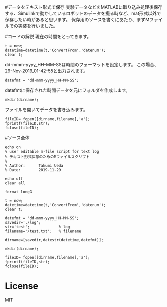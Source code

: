 #データをテキスト形式で保存
実験データなどをMATLABに取り込み処理後保存する、Simulinkで動かしているロボットのデータを撮る時など、mat形式以外で保存したい時があると思います。
保存用のソースを書くにあたり、まずMファイルでの実装を行いました。

#コードの解説
現在の時間をとってきます。

```
t = now;
datetime=datetime(t,'ConvertFrom','datenum');
clear t;
```

dd-mmm-yyyy_HH-MM-SSは時間のフォーマットを設定します。
この場合、29-Nov-2019_01-42-55と出力されます。

```
datefmt = 'dd-mmm-yyyy_HH-MM-SS';
```

datefmtに保存された時間データを元にフォルダを作成します。

```
mkdir(dirname);
```

ファイルを開いてデータを書き込みます。

```
fileID= fopen([dirname,filename],'a');
fprintf(fileID,str);
fclose(fileID);
```


#ソース全体
```
echo on
% user editable m-file script for text log
% テキスト形式保存のためのMファイルスクリプト
%
% Author:      Takumi Ueda
% Date:        2019-11-29

echo off
clear all

format longG

t = now;
datetime=datetime(t,'ConvertFrom','datenum');
clear t;

datefmt = 'dd-mmm-yyyy_HH-MM-SS';
savedir='./log';
str='test';             % log
filename='/test.txt';   % filename

dirname=[savedir,datestr(datetime,datefmt)];
    
mkdir(dirname);

fileID= fopen([dirname,filename],'a');
fprintf(fileID,str);
fclose(fileID);
```

# License
MIT